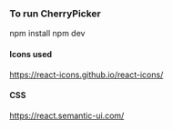 ### To run CherryPicker

npm install
npm dev

#### Icons used

https://react-icons.github.io/react-icons/

#### CSS

https://react.semantic-ui.com/
